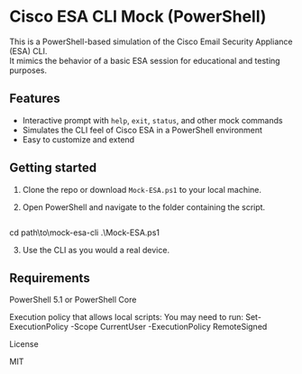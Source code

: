 # Cisco ESA CLI Mock (PowerShell)

This is a PowerShell-based simulation of the Cisco Email Security Appliance (ESA) CLI.  
It mimics the behavior of a basic ESA session for educational and testing purposes.

## Features

- Interactive prompt with `help`, `exit`, `status`, and other mock commands
- Simulates the CLI feel of Cisco ESA in a PowerShell environment
- Easy to customize and extend

  

## Getting started

1. Clone the repo or download `Mock-ESA.ps1` to your local machine.
2. Open PowerShell and navigate to the folder containing the script.

   ```powershell
cd path\to\mock-esa-cli
.\Mock-ESA.ps1

3. Use the CLI as you would a real device.

## Requirements
PowerShell 5.1 or PowerShell Core

Execution policy that allows local scripts:
You may need to run:
Set-ExecutionPolicy -Scope CurrentUser -ExecutionPolicy RemoteSigned


License

MIT

